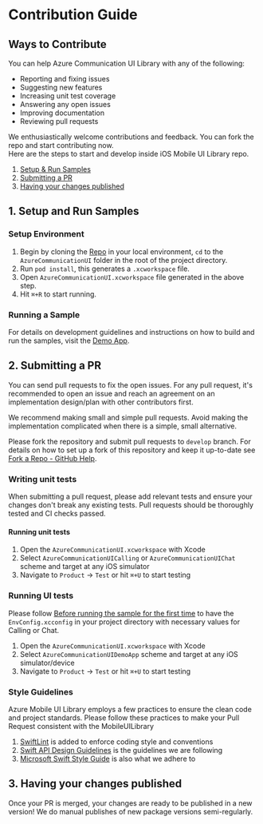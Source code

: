# Contribution Guide

## Ways to Contribute

You can help Azure Communication UI Library with any of the following:

- Reporting and fixing issues
- Suggesting new features
- Increasing unit test coverage
- Answering any open issues
- Improving documentation
- Reviewing pull requests

We enthusiastically welcome contributions and feedback. You can fork the repo and start contributing now.  
Here are the steps to start and develop inside iOS Mobile UI Library repo.

1. [Setup & Run Samples](#1-setup-and-run-samples)
2. [Submitting a PR](#2-submitting-a-pr)
3. [Having your changes published](#3-having-your-changes-published)

## 1. Setup and Run Samples 
### Setup Environment

1. Begin by cloning the [Repo](https://github.com/Azure/azure-communication-ui-library-ios) in your local environment, `cd` to the `AzureCommunicationUI` folder in the root of the project directory.
2. Run `pod install`, this generates a `.xcworkspace` file.
3. Open `AzureCommunicationUI.xcworkspace` file generated in the above step.
4. Hit `⌘+R` to start running.

### Running a Sample

For details on development guidelines and instructions on how to build and run the samples, visit the [Demo App](../AzureCommunicationUI/AzureCommunicationUIDemoApp/README.md).

## 2. Submitting a PR

You can send pull requests to fix the open issues. For any pull request, it's recommended to open an issue and reach an agreement on an implementation design/plan with other contributors first.

We recommend making small and simple pull requests. Avoid making the implementation complicated when there is a simple, small alternative.

Please fork the repository and submit pull requests to `develop` branch. For details on how to set up a fork of this repository and keep it up-to-date see [Fork a Repo - GitHub Help](https://help.github.com/en/github/getting-started-with-github/fork-a-repo).

### Writing unit tests

When submitting a pull request, please add relevant tests and ensure your changes don't break any existing tests. Pull requests should be thoroughly tested and CI checks passed.

#### Running unit tests

1. Open the `AzureCommunicationUI.xcworkspace` with Xcode
2. Select `AzureCommunicationUICalling` or `AzureCommunicationUIChat` scheme and target at any iOS simulator
3. Navigate to `Product` -> `Test` or hit `⌘+U` to start testing

### Running UI tests
Please follow [Before running the sample for the first time](https://github.com/Azure/communication-ui-library-ios/tree/main/AzureCommunicationUI/AzureCommunicationUIDemoApp#before-running-the-sample-for-the-first-time) to have the `EnvConfig.xcconfig` in your project directory with necessary values for Calling or Chat.

1. Open the `AzureCommunicationUI.xcworkspace` with Xcode
2. Select `AzureCommunicationUIDemoApp` scheme and target at any iOS simulator/device
3. Navigate to `Product` -> `Test` or hit `⌘+U` to start testing

### Style Guidelines

Azure Mobile UI Library employs a few practices to ensure the clean code and project standards. Please follow these practices to make your Pull Request consistent with the MobileUILibrary

1. [SwiftLint](https://github.com/realm/SwiftLint) is added to enforce coding style and conventions
2. [Swift API Design Guidelines](https://swift.org/documentation/api-design-guidelines/) is the guidelines we are following
3. [Microsoft Swift Style Guide](https://github.com/microsoft/swift-guide) is also what we adhere to

## 3. Having your changes published

Once your PR is merged, your changes are ready to be published in a new version! We do manual publishes of new package versions semi-regularly.
